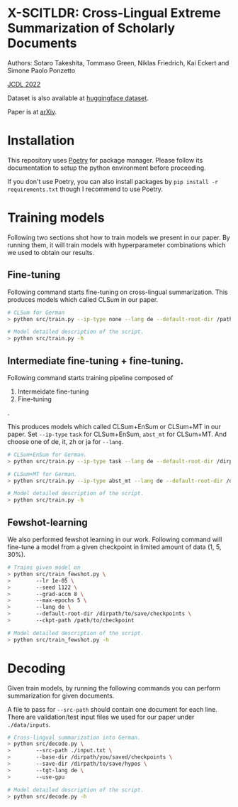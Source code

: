 # X-SCITLDR: Cross-Lingual Extreme Summarization of Scholarly Documents

Authors: Sotaro Takeshita, Tommaso Green, Niklas Friedrich, Kai Eckert and Simone Paolo Ponzetto

[JCDL 2022](https://2022.jcdl.org/)

Dataset is also available at [huggingface dataset](https://huggingface.co/datasets/umanlp/xscitldr).

Paper is at [arXiv](https://arxiv.org/abs/2205.15051).


# Installation

This repository uses [Poetry](https://python-poetry.org) for package manager.
Please follow its documentation to setup the python environment before proceeding.

If you don't use Poetry, you can also install packages by `pip install -r requirements.txt` though I recommend to use Poetry.

# Training models

Following two sections shot how to train models we present in our paper.
By running them, it will train models with hyperparameter combinations which we used to obtain our results.

## Fine-tuning
Following command starts fine-tuning on cross-lingual summarization.
This produces models which called CLSum in our paper.

```sh
# CLSum for German
> python src/train.py --ip-type none --lang de --default-root-dir /path/to/save/checkpoints

# Model detailed description of the script.
> python src/train.py -h
```

## Intermediate fine-tuning + fine-tuning.

Following command starts training pipeline composed of

1. Intermeidate fine-tuning
2. Fine-tuning

.

This produces models which called CLSum+EnSum or CLSum+MT in our paper.
Set `--ip-type` `task` for CLSum+EnSum, `abst_mt` for CLSum+MT.
And choose one of de, it, zh or ja for `--lang`.

```sh
# CLSum+EnSum for German.
> python src/train.py --ip-type task --lang de --default-root-dir /dirpath/to/save/checkpoints

# CLSum+MT for German.
> python src/train.py --ip-type abst_mt --lang de --default-root-dir /dirpath/to/save/checkpoints

# Model detailed description of the script.
> python src/train.py -h
```

## Fewshot-learning

We also performed fewshot learning in our work.
Following command will fine-tune a model from a given checkpoint in limited amount of data (1, 5, 30%).

```sh
# Trains given model on 
> python src/train_fewshot.py \
>        --lr 1e-05 \
>        --seed 1122 \
>        --grad-accm 8 \
>        --max-epochs 5 \
>        --lang de \
>        --default-root-dir /dirpath/to/save/checkpoints \
>        --ckpt-path /path/to/checkpoint

# Model detailed description of the script.
> python src/train_fewshot.py -h
```


# Decoding

Given train models, by running the following commands you can perform summarization for given documents.

A file to pass for `--src-path` should contain one document for each line.
There are validation/test input files we used for our paper under `./data/inputs`.

```sh
# Cross-lingual summarization into German.
> python src/decode.py \
>        --src-path ./input.txt \
>        --base-dir /dirpath/you/saved/checkpoints \
>        --save-dir /dirpath/to/save/hypos \
>        --tgt-lang de \
>        --use-gpu

# Model detailed description of the script.
> python src/decode.py -h
```
